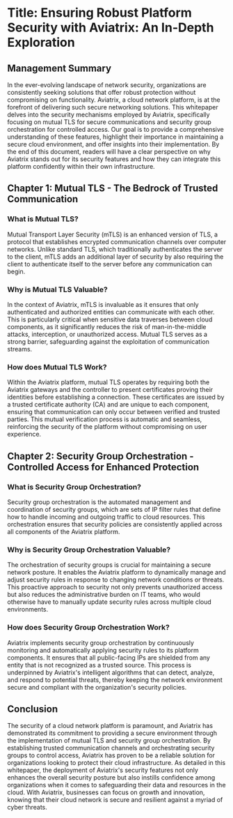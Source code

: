 # Title: Ensuring Robust Platform Security with Aviatrix: An In-Depth Exploration

## Management Summary
In the ever-evolving landscape of network security, organizations are consistently seeking solutions that offer robust protection without compromising on functionality. Aviatrix, a cloud network platform, is at the forefront of delivering such secure networking solutions. This whitepaper delves into the security mechanisms employed by Aviatrix, specifically focusing on mutual TLS for secure communications and security group orchestration for controlled access. Our goal is to provide a comprehensive understanding of these features, highlight their importance in maintaining a secure cloud environment, and offer insights into their implementation. By the end of this document, readers will have a clear perspective on why Aviatrix stands out for its security features and how they can integrate this platform confidently within their own infrastructure.

## Chapter 1: Mutual TLS - The Bedrock of Trusted Communication

### What is Mutual TLS?
Mutual Transport Layer Security (mTLS) is an enhanced version of TLS, a protocol that establishes encrypted communication channels over computer networks. Unlike standard TLS, which traditionally authenticates the server to the client, mTLS adds an additional layer of security by also requiring the client to authenticate itself to the server before any communication can begin.

### Why is Mutual TLS Valuable?
In the context of Aviatrix, mTLS is invaluable as it ensures that only authenticated and authorized entities can communicate with each other. This is particularly critical when sensitive data traverses between cloud components, as it significantly reduces the risk of man-in-the-middle attacks, interception, or unauthorized access. Mutual TLS serves as a strong barrier, safeguarding against the exploitation of communication streams.

### How does Mutual TLS Work?
Within the Aviatrix platform, mutual TLS operates by requiring both the Aviatrix gateways and the controller to present certificates proving their identities before establishing a connection. These certificates are issued by a trusted certificate authority (CA) and are unique to each component, ensuring that communication can only occur between verified and trusted parties. This mutual verification process is automatic and seamless, reinforcing the security of the platform without compromising on user experience.

## Chapter 2: Security Group Orchestration - Controlled Access for Enhanced Protection

### What is Security Group Orchestration?
Security group orchestration is the automated management and coordination of security groups, which are sets of IP filter rules that define how to handle incoming and outgoing traffic to cloud resources. This orchestration ensures that security policies are consistently applied across all components of the Aviatrix platform.

### Why is Security Group Orchestration Valuable?
The orchestration of security groups is crucial for maintaining a secure network posture. It enables the Aviatrix platform to dynamically manage and adjust security rules in response to changing network conditions or threats. This proactive approach to security not only prevents unauthorized access but also reduces the administrative burden on IT teams, who would otherwise have to manually update security rules across multiple cloud environments.

### How does Security Group Orchestration Work?
Aviatrix implements security group orchestration by continuously monitoring and automatically applying security rules to its platform components. It ensures that all public-facing IPs are shielded from any entity that is not recognized as a trusted source. This process is underpinned by Aviatrix's intelligent algorithms that can detect, analyze, and respond to potential threats, thereby keeping the network environment secure and compliant with the organization's security policies.

## Conclusion
The security of a cloud network platform is paramount, and Aviatrix has demonstrated its commitment to providing a secure environment through the implementation of mutual TLS and security group orchestration. By establishing trusted communication channels and orchestrating security groups to control access, Aviatrix has proven to be a reliable solution for organizations looking to protect their cloud infrastructure. As detailed in this whitepaper, the deployment of Aviatrix's security features not only enhances the overall security posture but also instills confidence among organizations when it comes to safeguarding their data and resources in the cloud. With Aviatrix, businesses can focus on growth and innovation, knowing that their cloud network is secure and resilient against a myriad of cyber threats.